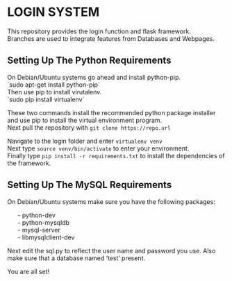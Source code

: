 LOGIN SYSTEM
============
<p>
This repository provides the login function and flask framework.<br>
Branches are used to integrate features from Databases and Webpages.<br>
</p>

Setting Up The Python Requirements
----------------------------------
<p>
On Debian/Ubuntu systems go ahead and install python-pip.<br>
`sudo apt-get install python-pip`<br>
Then use pip to install virutalenv.<br>
`sudo pip install virtualenv`<br>

These two commands install the recommended python package installer and use pip to install the virtual environment program.
<br>
Next pull the repository with `git clone https://repo.url`

Navigate to the login folder and enter `virtualenv venv`<br>
Next type `source venv/bin/activate` to enter your environment.<br>
Finally type `pip install -r requirements.txt` to install the dependencies of the framework.
</p>

Setting Up The MySQL Requirements
---------------------------------
<p>
On Debian/Ubuntu systems make sure you have the following packages:
<ul>
    - python-dev<br>
    - python-mysqldb<br>
    - mysql-server<br>
    - libmysqlclient-dev<br>
</ul>
Next edit the sql.py to reflect the user name and password you use.  Also make sure that a database named ‘test’ present.
</p>



You are all set!

